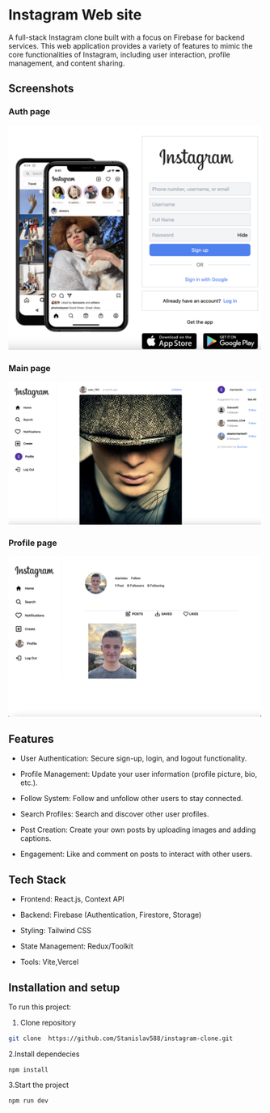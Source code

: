 # Instagram Web site

A full-stack Instagram clone built with a focus on Firebase for backend services. This web application provides a variety of features to mimic the core functionalities of Instagram, including user interaction, profile management, and content sharing.

## Screenshots
<div class="flex">
<h3>Auth page</h3>
<img src="https://github.com/Stanislav588/instagram-clone/blob/main/auth-page.png" width="500" />
  <h3>Main page</h3>
<img src="https://github.com/Stanislav588/instagram-clone/blob/main/main-page.png" width="500" />
  <h3>Profile page</h3>
<img src="https://github.com/Stanislav588/instagram-clone/blob/main/profile-page.png" width="500" />
  
</div>

## Features

- User Authentication: Secure sign-up, login, and logout functionality.

- Profile Management: Update your user information (profile picture, bio, etc.).

- Follow System: Follow and unfollow other users to stay connected.

- Search Profiles: Search and discover other user profiles.

- Post Creation: Create your own posts by uploading images and adding captions.

- Engagement: Like and comment on posts to interact with other users.

## Tech Stack

- Frontend: React.js, Context API

- Backend: Firebase (Authentication, Firestore, Storage)

- Styling: Tailwind CSS

- State Management: Redux/Toolkit

- Tools: Vite,Vercel

## Installation and setup

To run this project:

1. Clone repository

```bash
git clone  https://github.com/Stanislav588/instagram-clone.git

```

2.Install dependecies

```
npm install
```

3.Start the project

```
npm run dev
```
